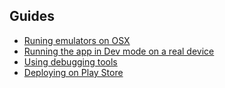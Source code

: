 ## Guides

- [Runing emulators on OSX](emulator-osx.md)
- [Running the app in Dev mode on a real device](run-on-device.md)
- [Using debugging tools](debugging.md)
- [Deploying on Play Store](deploying.md)
